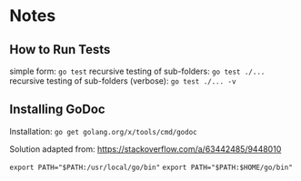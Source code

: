 # Notes

## How to Run Tests

simple form: `go test`
recursive testing of sub-folders: `go test ./...`
recursive testing of sub-folders (verbose): `go test ./... -v`

## Installing GoDoc

Installation: `go get golang.org/x/tools/cmd/godoc`

Solution adapted from:
https://stackoverflow.com/a/63442485/9448010

`export PATH="$PATH:/usr/local/go/bin"`
`export PATH="$PATH:$HOME/go/bin"`
